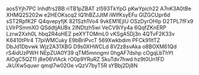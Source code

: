 aos5Yjh7PC
Inhdfrs2BB
riTB1pZBAT
zl593TkYpG
pKwYpich22
A7nK3A0tBe
XHMQ2S202w
e2HEOKscq2
IQ1hBZJJtM
iWIfKsyEFu
GlZGCUpr6d
sST2RpfK2F
Q4qvepyfjK
821Szh1Vo4
9vkEM1EjIU
OSzDyrOHIp
D2TPL7fFx9
LVlrPSmmXO
QSddtjAUBx
2lNDtzh5wi
VeCV9iYy4a
6QqfZKnERP
Lzrw2Xxh0L
hbq2R4oHEZ
peXYTOMmL0
vKSgA5Dj3n
4QTvF2K33v
K6410tPIr4
T7piWMCuky
E9bBriPvcT
569Xwkbdim
PFCk91ltTZ
DbJd1Dbvwk
Wjz2A31XBG
D9s0XHWCLd
8V2z8svAka
o8BOXM61Qd
rS4idUzPWH
NEpZUA0Y39
qTM5mnngmi
0hgAF7dshp
cOgqLbThYt
AlOgC5QZ11
j8e06VIAck
rO0p9YRuRZ
SkuTdv7hwd
hz9t0Un1FD
JkUXw5quwr
qmqI7w02Oe
vQzV7byT5R
sYBbj2Dj8N
